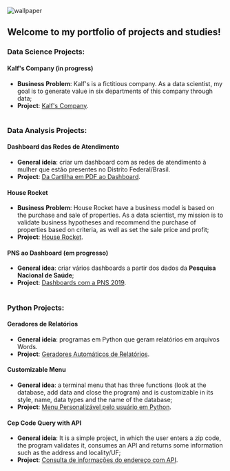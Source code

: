 ![wallpaper](https://user-images.githubusercontent.com/97196457/161408571-e3f96eab-f930-43a6-a332-d30edc195e4e.png)

## Welcome to my portfolio of projects and studies!

### Data Science Projects:

#### Kalf's Company (in progress)

- **Business Problem**: Kalf's is a fictitious company. As a data scientist, my goal is to generate value in six departments of this company through data;
- **Project**: [Kalf's Company](https://github.com/renankalfa/kalfs-company-datascience).

#

### Data Analysis Projects:

#### Dashboard das Redes de Atendimento
- **General ideia**: criar um dashboard com as redes de atendimento à mulher que estão presentes no Distrito Federal/Brasil.
- **Project**: [Da Cartilha em PDF ao Dashboard](https://github.com/renankalfa/pdf-text-extract).

#### House Rocket
- **Business Problem**: House Rocket have a business model is based on the purchase and sale of properties. As a data scientist, my mission is to validate business hypotheses and recommend the purchase of properties based on criteria, as well as set the sale price and profit;
- **Project**: [House Rocket](https://github.com/renankalfa/data-analysis-house-rocket).

#### PNS ao Dashboard (em progresso)
- **General idea**: criar vários dashboards a partir dos dados da **Pesquisa Nacional de Saúde**;
- **Project**: [Dashboards com a PNS 2019](https://github.com/renankalfa/pnsaude-dashboards).

#
 
### Python Projects:

#### Geradores de Relatórios
- **General ideia**: programas em Python que geram relatórios em arquivos Words.
- **Project**: [Geradores Automáticos de Relatórios](https://github.com/renankalfa/gerador_relatorios).

#### Customizable Menu
- **General idea**: a terminal menu that has three functions (look at the database, add data and close the program) and is customizable in its style, name, data types and the name of the database;
- **Project**: [Menu Personalizável pelo usuário em Python](https://github.com/renankalfa/customizable-menu-python).

#### Cep Code Query with API
- **General ideia**: It is a simple project, in which the user enters a zip code, the program validates it, consumes an API and returns some information such as the address and locality/UF;
- **Project**: [Consulta de informações do endereço com API](https://github.com/renankalfa/consulta-cep-api-python).
